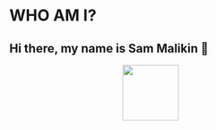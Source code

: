 # WHO AM I?

## Hi there, my name is Sam Malikin 👋


<div id="header" align="center">
  <img src="https://www.canva.com/design/DAGcL7Th5WI/Fq3D5wBhagtI5PBrvzWcrA/watch?embed" width="100"/>
</div>


<!--
**malikinss/malikinss** is a ✨ _special_ ✨ repository because its `README.md` (this file) appears on your GitHub profile.

Here are some ideas to get you started:

- 🔭 I’m currently working on ...
- 🌱 I’m currently learning ...
- 👯 I’m looking to collaborate on ...
- 🤔 I’m looking for help with ...
- 💬 Ask me about ...
- 📫 How to reach me: ...
- 😄 Pronouns: ...
- ⚡ Fun fact: ...
-->
